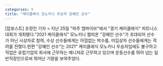 ```yaml
---
categories: h
title: "케이클래식 모노키니 우승자 강혜인 선수"
---
```

[잡포스트] 조정인 기자 = 지난 25일 "파주 엠파이브"에서 "경기 케이클래식" 피트니스 대회가 개최됐다."2021 케이클래식" 모노키니 챔피온 "강혜인 선수"가 초대되어 선수가 아닌 시상자로 참여, 수상 선수들에게는 아낌없는 박수를, 미입상자 선수들에게는 격려를 전했다.한편 "강혜인 선수"는 2021" 케이클래식 모노키니 우승자임에도 불구하고 직업은 유럽기업의 회사에 근무하는 매니저로 근무하고 있으며 운동선수를 뛰어 넘는 일반직장인으로써 뛰어난 기량을 보여주었다.